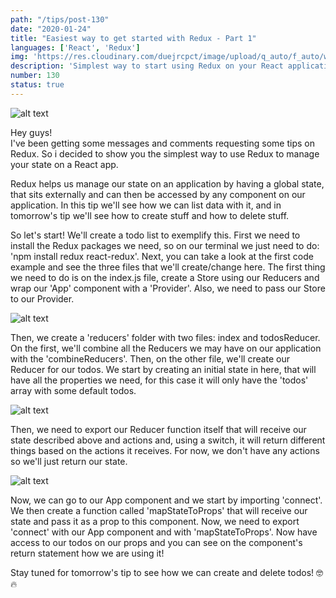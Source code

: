```yaml
---
path: "/tips/post-130"
date: "2020-01-24"
title: "Easiest way to get started with Redux - Part 1"
languages: ['React', 'Redux']
img: 'https://res.cloudinary.com/duejrcpct/image/upload/q_auto/f_auto/w_1000/v1587592516/tips/130-1_gz15s7.png'
description: 'Simplest way to start using Redux on your React applications'
number: 130
status: true
---
```


![alt text](https://res.cloudinary.com/duejrcpct/image/upload/q_auto/f_auto/w_1000/v1587592516/tips/130-2_fiilcl.png "Redux")

Hey guys!  
I've been getting some messages and comments requesting some tips on Redux. So i decided to show you the simplest way to use Redux to manage your state on a React app.

Redux helps us manage our state on an application by having a global state, that sits externally and can then be accessed by any component on our application. In this tip we'll see how we can list data with it, and in tomorrow's tip we'll see how to create stuff and how to delete stuff.

So let's start! We'll create a todo list to exemplify this. First we need to install the Redux packages we need, so on our terminal we just need to do: 'npm install redux react-redux'.
Next, you can take a look at the first code example and see the three files that we'll create/change here.
The first thing we need to do is on the index.js file, create a Store using our Reducers and wrap our 'App' component with a 'Provider'. Also, we need to pass our Store to our Provider.

![alt text](https://res.cloudinary.com/duejrcpct/image/upload/q_auto/f_auto/w_1000/v1587592517/tips/130-3_aiw0ns.png "Redux")

Then, we create a 'reducers' folder with two files: index and todosReducer. On the first, we'll combine all the Reducers we may have on our application with the 'combineReducers'. Then, on the other file, we'll create our Reducer for our todos.
We start by creating an initial state in here, that will have all the properties we need, for this case it will only have the 'todos' array with some default todos.

![alt text](https://res.cloudinary.com/duejrcpct/image/upload/q_auto/f_auto/w_1000/v1587592517/tips/130-4_ljzvz9.png "Redux")

Then, we need to export our Reducer function itself that will receive our state described above and actions and, using a switch, it will return different things based on the actions it receives. For now, we don't have any actions so we'll just return our state.

![alt text](https://res.cloudinary.com/duejrcpct/image/upload/q_auto/f_auto/w_1000/v1587592517/tips/130-3_aiw0ns.png "Redux")

Now, we can go to our App component and we start by importing 'connect'. We then create a function called 'mapStateToProps' that will receive our state and pass it as a prop to this component. Now, we need to export 'connect' with our App component and with 'mapStateToProps'. Now have access to our todos on our props and you can see on the component's return statement how we are using it!

Stay tuned for tomorrow's tip to see how we can create and delete todos! 🤓🔥